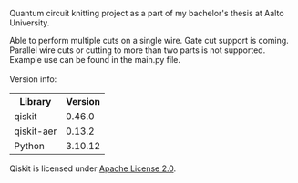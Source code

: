 Quantum circuit knitting project as a part of my bachelor's thesis at Aalto University.

Able to perform multiple cuts on a single wire. Gate cut support is coming. Parallel wire cuts or cutting to more than two parts is not supported. Example use can be found in the main.py file. </br> </br>
Version info:
<table>
  <tr>
    <th>Library</th>
    <th>Version</th>
  </tr>
  <tr>
    <td>qiskit</td>
    <td>0.46.0</td>
  </tr>
  <tr>
    <td>qiskit-aer</td>
    <td>0.13.2</td>
  </tr>
  <tr>
    <td>Python</td>
    <td>3.10.12</td>
  </tr>
</table>

Qiskit is licensed under <a href="https://github.com/Qiskit/qiskit-metapackage/blob/master/LICENSE.txt">Apache License 2.0</a>.
